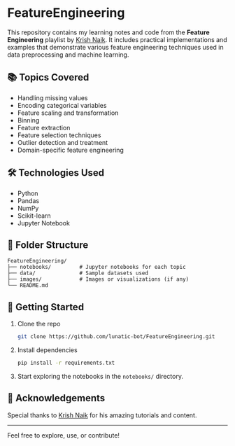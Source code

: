 # FeatureEngineering

This repository contains my learning notes and code from the **Feature Engineering** playlist by [Krish Naik](https://www.youtube.com/@KrishNaik). It includes practical implementations and examples that demonstrate various feature engineering techniques used in data preprocessing and machine learning.

## 📚 Topics Covered

- Handling missing values
- Encoding categorical variables
- Feature scaling and transformation
- Binning
- Feature extraction
- Feature selection techniques
- Outlier detection and treatment
- Domain-specific feature engineering

## 🛠️ Technologies Used

- Python
- Pandas
- NumPy
- Scikit-learn
- Jupyter Notebook

## 📂 Folder Structure

```
FeatureEngineering/
├── notebooks/         # Jupyter notebooks for each topic
├── data/              # Sample datasets used
├── images/            # Images or visualizations (if any)
└── README.md
```

## 🚀 Getting Started

1. Clone the repo
   ```bash
   git clone https://github.com/lunatic-bot/FeatureEngineering.git
   ```
2. Install dependencies
   ```bash
   pip install -r requirements.txt
   ```
3. Start exploring the notebooks in the `notebooks/` directory.

## 🙌 Acknowledgements

Special thanks to [Krish Naik](https://www.youtube.com/@KrishNaik) for his amazing tutorials and content.

---

Feel free to explore, use, or contribute!

